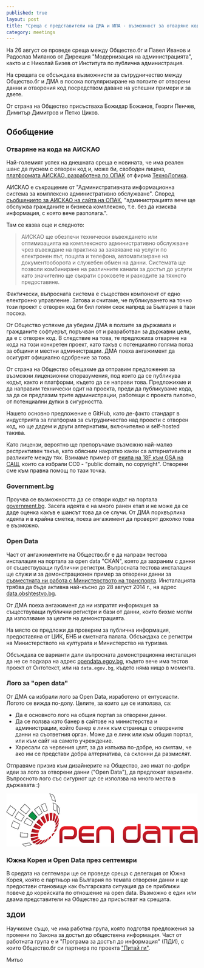 ```yaml
---
published: true
layout: post
title: "Среща с представители на ДМА и ИПА - възможност за отваряне кода на АИСКАО"
category: meetings
---
```


На 26 август се проведе среща между Общество.бг и Павел Иванов и Радослав Миланов от Дирекция "Модернизация на администрацията", както и с Николай Бизев от Института по публична администрация.

На срещата се обсъждаха възможнисти за сътрудничество между Общество.бг и ДМА в посока популяризиране на ползите от отворени данни и отворения код посредством даване на успешни примери и за двете.

От страна на Общество присъстваха Божидар Божанов, Георги Пенчев, Димитър Димитров и Петко Циков.

## Обобщение

### Отваряне на кода на АИСКАО

Най-големият успех на днешната среща е новината, че има реален шанс да пуснем с отворен код и, може би, свободен лиценз, [платформата АИСКАО, разработена по ОПАК](http://www.opac.government.bg/bg/topical/news/view/528) от фирма [ТехноЛогика](http://www.technologica.com/presscenter/news/news-last/2013/11/20/%D1%82%D0%B5%D1%85%D0%BD%D0%BE%D0%BB%D0%BE%D0%B3%D0%B8%D0%BA%D0%B0-%D1%83%D1%81%D0%BF%D0%B5%D1%88%D0%BD%D0%BE-%D0%BF%D1%80%D0%B8%D0%BA%D0%BB%D1%8E%D1%87%D0%B8-%D0%BF%D1%80%D0%BE%D0%B5%D0%BA%D1%82-%D0%B7%D0%B0-%D0%BA%D0%BE%D0%BC%D0%BF%D0%BB%D0%B5%D0%BA%D1%81%D0%BD%D0%B8-%D0%B5-%D1%83%D1%81%D0%BB%D1%83%D0%B3%D0%B8).

АИСКАО е съкращение от "Административната информационна система за комплексно административно обслужване". Според [съобщението за АИСКАО на сайта на ОПАК](http://www.opac.government.bg/bg/topical/news/view/528), "администрацията вече ще обслужва гражданите и бизнеса комплексно, т.е. без да изисква информация, с която вече разполага.".

Там се казва още и следното:

> АИСКАО ще обезпечи технически въвеждането или оптимизацията на комплексното административно обслужване чрез въвеждане на практика за заявяване на услуги по електронен път, пощата и телефона, автоматизиране на документооборота и служебен обмен на данни. Системата ще позволи комбиниране на различните канали за достъп до услуги като значително ще съкрати сроковете и разходите за тяхното предоставяне.

Фактически, въпросната система е съществен компонент от едно електронно управление. Затова и считаме, че публикуването на точно този проект с отворен код би бил голям скок напред за България в тази посока.

От Общество успяхме да убедим ДМА в ползите за държавата и гражданите софтуерът, поръчван от и разработван за държавни цели, да е с отворен код. В следствие на това, те предложиха отваряне на кода на този конкретен проект, като такъв с потенциално голяма полза за общини и местни администрации. ДМА поеха ангажимент да осигурят официално одобрение за това.

От страна на Общество обещахме да отправим предложения за възможни лицензионни споразумения, под които да се публикува кодът, както и платформи, където да се направи това. Предложихме и да направим технически одит на проекта, преди да публикуваме кода, за да се предпазим трите администрации, работещи с проекта пилотно, от потенциални дупки в сигурността.

Нашето основно предложение е GitHub, като де-факто стандарт в индустрията за платформа за сътрудничество над проекти с отворен код, но ще дадем и други алтернативи, включително и self-hosted такива.

Като лицензи, вероятно ще препоръчаме възможно най-малко рестриктивен такъв, като обясним накратко какви са алтернативите и разликите между тях. Взимаме пример от [екипа на 18F към GSA на САЩ](https://github.com/18F/open-source-policy/blob/master/LICENSE.md#readme), които са избрали CC0 - "public domain, no copyright". Отворени сме към правна помощ по тази точка.

### Government.bg

Проучва се възможността да се отвори кодът на портала [government.bg](http://www.government.bg/). Засега идеята е на много ранен етап и не може да се даде оценка какъв е шансът това да се случи. От ДМА порхвърлиха идеята и в крайна сметка, поеха ангажимент да проверят доколко това е възможно.

### Open Data

Част от ангажиментите на Общество.бг е да направи тестова инсталация на портала за open data "CKAN", която да захраним с данни от съществуващи публични регистри. Въпросната тестова инсталация ще служи и за демонстрационен пример за отворени данни за [съвместната ни работа с Министерството на транспорта](/meetings/2014/08/19/sreshta-kamen-spassov-mtits.html). Инсталацията трябва да бъде активна най-късно до 28 август 2014 г., на адрес [data.obshtestvo.bg](http://data.obshtestvo.bg/).

От ДМА поеха ангажимент да ни изпратят информация за съществуващи публични регистри и бази от данни, които бихме могли да използваме за целите на демонстрацията.

На място се предложи да проверим за публична информация, предоставяна от ЦИК, БНБ и сметната палата. Обсъждаха се регистри на Министерството на културата и Министерство на туризма.

Обсъждаха се варианти дали въпросната демонстрационна инсталация да не се подкара на адрес [opendata.egov.bg](http://opendata.egov.bg/), където вече има тестов проект от Онтотекст, или на `data.egov.bg`, където няма нищо в момента.

### Лого за "open data"

От ДМА са избрали лого за Open Data, изработено от ентусиасти. Логото се вижда по-долу. Целите, за които ще се използва, са:

- Да е основното лого на общия портал за отворени данни.
- Да се ползва като банер в сайтове на министерства и администрации, който банер е линк към страница с отворените данни на съответния орган. Може да е линк или към общия портал, или към сайт на самото учреждение.
- Харесали са червения цвят, за да изпъква по-добре, но смятам, че ако им се представи добра алтернатива, са склонни да размислят.

Отправяме призив към дизайнерите на Общество, ако имат по-добри идеи за лого за отворени данни ("Open Data"), да предложат варианти. Въпросното лого със сигурнот ще се използва на много места в държавата :)

![Open Data Logo Suggestion](/media/open-data-logo-suggestion.png)

### Южна Корея и Open Data през септември

В средата на септември ще се проведе среща с делегация от Южна Корея, която е партньор на България по темата отворени данни и ще предостави становище как българската ситуация да се приближи повече до корейската по отношение на open data. Възможно е един или двама представители на Общество да присъстват на срещата.

### ЗДОИ

Научихме също, че има работна група, която подготвя предложения за промени по Закона за достъп до обществена информация. Част от работната група е и "Програма за достъп до информация" (ПДИ), с които Общество.бг си партнира по проекта ["Питай ги"](https://pitaigi.bg/).

Митьо
